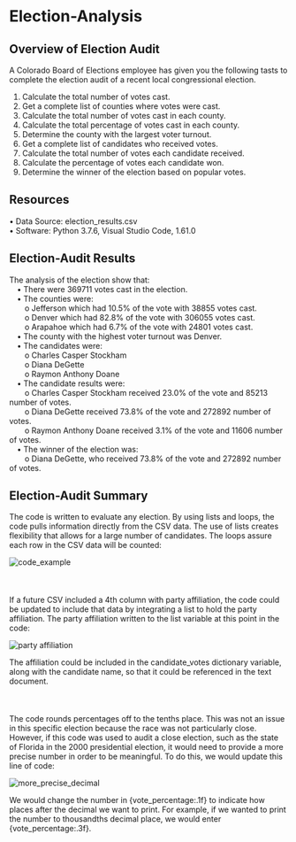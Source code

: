 # Election-Analysis

## Overview of Election Audit

A Colorado Board of Elections employee has given you the following tasts to complete the election audit of a recent local congressional election.
1. Calculate the total number of votes cast.
2. Get a complete list of counties where votes were cast.
3. Calculate the total number of votes cast in each county.
4. Calculate the total percentage of votes cast in each county.
5. Determine the county with the largest voter turnout.
6. Get a complete list of candidates who received votes.
7. Calculate the total number of votes each candidate received.
8. Calculate the percentage of votes each candidate won.
9. Determine the winner of the election based on popular votes.

## Resources
•	Data Source: election_results.csv <br>
• Software: Python 3.7.6, Visual Studio Code, 1.61.0

## Election-Audit Results
The analysis of the election show that:<br>
&emsp;•	There were 369711 votes cast in the election.<br>
&emsp;• The counties were:<br>
&emsp;&emsp;o	Jefferson which had 10.5% of the vote with 38855 votes cast.<br>
&emsp;&emsp;o	Denver which had 82.8% of the vote with 306055 votes cast.<br>
&emsp;&emsp;o	Arapahoe which had 6.7% of the vote with 24801 votes cast.<br>
&emsp;• The county with the highest voter turnout was Denver.<br>
&emsp;• The candidates were:<br>
&emsp;&emsp;o	Charles Casper Stockham<br>
&emsp;&emsp;o	Diana DeGette<br>
&emsp;&emsp;o	Raymon Anthony Doane<br>
&emsp;•	The candidate results were:<br>
&emsp;&emsp;o	Charles Casper Stockham received 23.0% of the vote and 85213 number of votes.<br>
&emsp;&emsp;o	Diana DeGette received 73.8% of the vote and 272892 number of votes.<br>
&emsp;&emsp;o	Raymon Anthony Doane received 3.1% of the vote and 11606 number of votes.<br>
&emsp;•	The winner of the election was:<br>
&emsp;&emsp;o	Diana DeGette, who received 73.8% of the vote and 272892 number of votes.

## Election-Audit Summary
The code is written to evaluate any election. By using lists and loops, the code pulls information directly from the CSV data. The use of lists creates flexibility that allows for a large number of candidates. The loops assure each row in the CSV data will be counted:

![code_example](https://user-images.githubusercontent.com/24308495/136892611-b3a1e5ba-3de1-4dde-8b3c-c989796e1074.PNG)
<br>
<br>
<br>
<br>
If a future CSV included a 4th column with party affiliation, the code could be updated to include that data by integrating a list to hold the party affiliation. The party affiliation written to the list variable at this point in the code:

![party affiliation](https://user-images.githubusercontent.com/24308495/136894622-6170f344-e153-484c-92e8-4fc54f788956.PNG)

The affiliation could be included in the candidate_votes dictionary variable, along with the candidate name, so that it could be referenced in the text document.
<br>
<br>
<br>
<br>
The code rounds percentages off to the tenths place. This was not an issue in this specific election because the race was not particularly close. However, if this code was used to audit a close election, such as the state of Florida in the 2000 presidential election, it would need to provide a more precise number in order to be meaningful. To do this, we would update this line of code:

![more_precise_decimal](https://user-images.githubusercontent.com/24308495/136896133-a7fea85f-39e8-4aec-ad9a-9c6f8c8518be.PNG)

We would change the number in {vote_percentage:.1f} to indicate how places after the decimal we want to print. For example, if we wanted to print the number to thousandths decimal place, we would enter {vote_percentage:.3f}.


